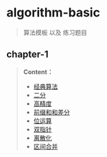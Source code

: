 # algorithm-basic
> 算法模板 以及 练习题目

## chapter-1

> **Content：**
>
> - [经典算法](https://github.com/hanxuanliang/algorithm-basic/blob/master/chapter-1/5-17-template.md#%E7%BB%8F%E5%85%B8%E6%8E%92%E5%BA%8F)
> - [二分](https://github.com/hanxuanliang/algorithm-basic/blob/master/chapter-1/5-17-template.md#%E4%BA%8C%E5%88%86)
> - [高精度](https://github.com/hanxuanliang/algorithm-basic/blob/master/chapter-1/5-17-template.md#%E9%AB%98%E7%B2%BE%E5%BA%A6%E9%97%AE%E9%A2%98)
> - [前缀和和差分](https://github.com/hanxuanliang/algorithm-basic/blob/master/chapter-1/5-17-template.md#%E5%89%8D%E7%BC%80%E5%92%8C)
> - [位运算](https://github.com/hanxuanliang/algorithm-basic/blob/master/chapter-1/5-24-template.md#%E4%BD%8D%E8%BF%90%E7%AE%97)
> - [双指针](https://github.com/hanxuanliang/algorithm-basic/blob/master/chapter-1/5-24-template.md#%E5%8F%8C%E6%8C%87%E9%92%88)
> - [离散化](https://github.com/hanxuanliang/algorithm-basic/blob/master/chapter-1/5-24-template.md#%E7%A6%BB%E6%95%A3%E5%8C%96)
> - [区间合并](https://github.com/hanxuanliang/algorithm-basic/blob/master/chapter-1/5-24-template.md#%E5%8C%BA%E9%97%B4%E5%90%88%E5%B9%B6)